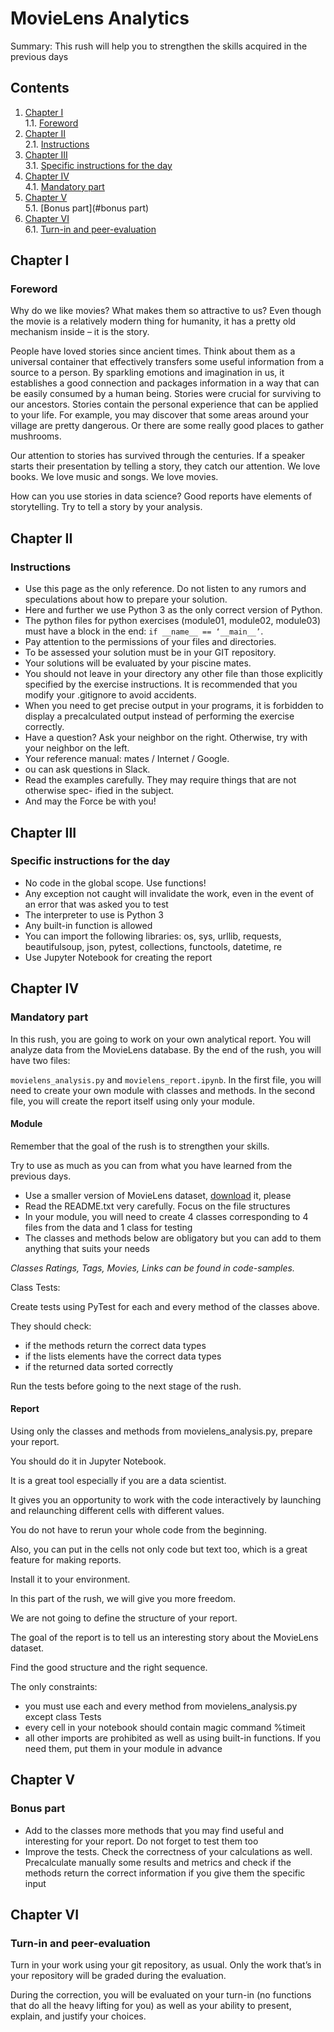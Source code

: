 # MovieLens Analytics

Summary: This rush will help you to strengthen the skills acquired in the previous days

## Contents

1. [Chapter I](#chapter-i) \
    1.1. [Foreword](#foreword)
2. [Chapter II](#chapter-ii) \
    2.1. [Instructions](#instructions)
3. [Chapter III](#chapter-iii) \
    3.1. [Specific instructions for the day](#specific-instructions-for-the-day)
4. [Chapter IV](#chapter-iv) \
    4.1. [Mandatory part](#mandatory-part)
5. [Chapter V](#chapter-v) \
    5.1. [Bonus part](#bonus part)
6. [Chapter VI](#chapter-vi) \
    6.1. [Turn-in and peer-evaluation](#turn-in-and-peer-evaluation)

## Chapter I

### Foreword

Why do we like movies? What makes them so attractive to us?
Even though the movie is a relatively modern thing for humanity, it has a pretty
old mechanism inside – it is the story.

People have loved stories since ancient times. Think about them as a universal
container that effectively transfers some useful information from a source
to a person. By sparkling emotions and imagination in us, it establishes a
good connection and packages information in a way that can be easily consumed
by a human being. Stories were crucial for surviving to our ancestors. Stories
contain the personal experience that can be applied to your life. For example,
you may discover that some areas around your village are pretty dangerous.
Or there are some really good places to gather mushrooms.

Our attention to stories has survived through the centuries. If a speaker starts
their presentation by telling a story, they catch our attention. We love books.
We love music and songs. We love movies.

How can you use stories in data science? Good reports have elements of storytelling.
Try to tell a story by your analysis.

## Chapter II

### Instructions

* Use this page as the only reference. Do not listen to any rumors and speculations
about how to prepare your solution.
* Here and further we use Python 3 as the only correct version of Python.
* The python files for python exercises (module01, module02, module03) must have
a block in the end: ```if __name__ == ‘__main__’```.
* Pay attention to the permissions of your files and directories.
* To be assessed your solution must be in your GIT repository.
* Your solutions will be evaluated by your piscine mates.
* You should not leave in your directory any other file than those explicitly specified
by the exercise instructions. It is recommended that you modify your .gitignore to
avoid accidents.
* When you need to get precise output in your programs, it is forbidden to display a
precalculated output instead of performing the exercise correctly.
* Have a question? Ask your neighbor on the right. Otherwise, try with your neighbor
on the left.
* Your reference manual: mates / Internet / Google.
* ou can ask questions in Slack.
* Read the examples carefully. They may require things that are not otherwise spec-
ified in the subject.
* And may the Force be with you!

## Chapter III

### Specific instructions for the day

* No code in the global scope. Use functions!
* Any exception not caught will invalidate the work, even in the event of an error
that was asked you to test
* The interpreter to use is Python 3
* Any built-in function is allowed
* You can import the following libraries: os, sys, urllib, requests, beautifulsoup, json,
pytest, collections, functools, datetime, re
* Use Jupyter Notebook for creating the report

## Chapter IV

### Mandatory part

In this rush, you are going to work on your own analytical report. You will
analyze data from the MovieLens database. By the end of the rush, you will
have two files:

```movielens_analysis.py``` and ```movielens_report.ipynb```. In the first file, you will
need to create your own module with classes and methods. In the second file,
you will create the report itself using only your module.

#### Module

Remember that the goal of the rush is to strengthen your skills.

Try to use as much as you can from what you have learned from the previous days.

* Use a smaller version of MovieLens dataset, [download](https://drive.google.com/file/d/1CwC887F6FMneXea2yCpDrlrf47Em664u/view?usp=sharing) it, please
* Read the README.txt very carefully. Focus on the file structures
* In your module, you will need to create 4 classes corresponding to 4 files from the
data and 1 class for testing
* The classes and methods below are obligatory but you can add to them anything
that suits your needs 

*Classes Ratings, Tags, Movies, Links can be found in code-samples.*

Class Tests:

Create tests using PyTest for each and every method of the classes above.

They should check:

* if the methods return the correct data types
* if the lists elements have the correct data types
* if the returned data sorted correctly

Run the tests before going to the next stage of the rush.

#### Report

Using only the classes and methods from movielens_analysis.py,
prepare your report.

You should do it in Jupyter Notebook.

It is a great tool especially if you are a data scientist.

It gives you an opportunity to work with the code interactively
by launching and relaunching different cells with different values.

You do not have to rerun your whole code from the beginning.

Also, you can put in the cells not only code but text too,
which is a great feature for making reports.

Install it to your environment.


In this part of the rush, we will give you more freedom.

We are not going to define the structure of your report.

The goal of the report is to tell us an interesting story
about the MovieLens dataset.

Find the good structure and the right sequence.

The only constraints:

* you must use each and every method from movielens_analysis.py except class Tests
* every cell in your notebook should contain magic command %timeit
* all other imports are prohibited as well as using built-in functions. If you need
them, put them in your module in advance

## Chapter V

### Bonus part

* Add to the classes more methods that you may find useful and interesting for your
report. Do not forget to test them too
* Improve the tests. Check the correctness of your calculations as well. Precalculate
manually some results and metrics and check if the methods return the correct
information if you give them the specific input

## Chapter VI

### Turn-in and peer-evaluation

Turn in your work using your git repository, as usual. Only the work that’s
in your repository will be graded during the evaluation.

During the correction, you will be evaluated on your turn-in (no functions
that do all the heavy lifting for you) as well as your ability to present,
explain, and justify your choices.

